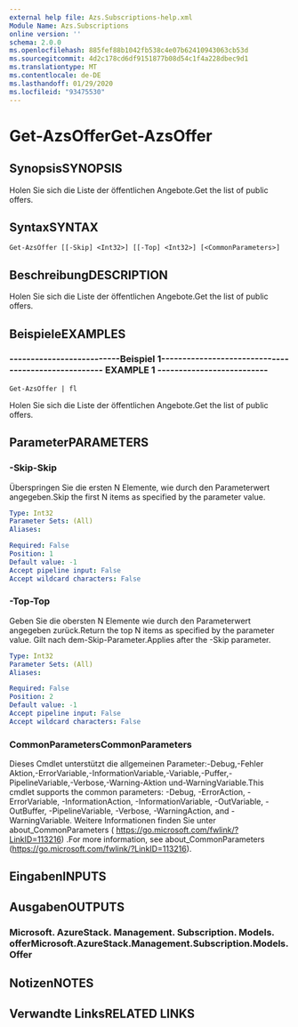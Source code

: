 ```yaml
---
external help file: Azs.Subscriptions-help.xml
Module Name: Azs.Subscriptions
online version: ''
schema: 2.0.0
ms.openlocfilehash: 885fef88b1042fb538c4e07b62410943063cb53d
ms.sourcegitcommit: 4d2c178cd6df9151877b08d54c1f4a228dbec9d1
ms.translationtype: MT
ms.contentlocale: de-DE
ms.lasthandoff: 01/29/2020
ms.locfileid: "93475530"
---
```

# <span data-ttu-id="a6108-101">Get-AzsOffer</span><span class="sxs-lookup"><span data-stu-id="a6108-101">Get-AzsOffer</span></span>

## <span data-ttu-id="a6108-102">Synopsis</span><span class="sxs-lookup"><span data-stu-id="a6108-102">SYNOPSIS</span></span>
<span data-ttu-id="a6108-103">Holen Sie sich die Liste der öffentlichen Angebote.</span><span class="sxs-lookup"><span data-stu-id="a6108-103">Get the list of public offers.</span></span>

## <span data-ttu-id="a6108-104">Syntax</span><span class="sxs-lookup"><span data-stu-id="a6108-104">SYNTAX</span></span>

```
Get-AzsOffer [[-Skip] <Int32>] [[-Top] <Int32>] [<CommonParameters>]
```

## <span data-ttu-id="a6108-105">Beschreibung</span><span class="sxs-lookup"><span data-stu-id="a6108-105">DESCRIPTION</span></span>
<span data-ttu-id="a6108-106">Holen Sie sich die Liste der öffentlichen Angebote.</span><span class="sxs-lookup"><span data-stu-id="a6108-106">Get the list of public offers.</span></span>

## <span data-ttu-id="a6108-107">Beispiele</span><span class="sxs-lookup"><span data-stu-id="a6108-107">EXAMPLES</span></span>

### <span data-ttu-id="a6108-108">--------------------------Beispiel 1--------------------------</span><span class="sxs-lookup"><span data-stu-id="a6108-108">-------------------------- EXAMPLE 1 --------------------------</span></span>
```
Get-AzsOffer | fl
```

<span data-ttu-id="a6108-109">Holen Sie sich die Liste der öffentlichen Angebote.</span><span class="sxs-lookup"><span data-stu-id="a6108-109">Get the list of public offers.</span></span>

## <span data-ttu-id="a6108-110">Parameter</span><span class="sxs-lookup"><span data-stu-id="a6108-110">PARAMETERS</span></span>

### <span data-ttu-id="a6108-111">-Skip</span><span class="sxs-lookup"><span data-stu-id="a6108-111">-Skip</span></span>
<span data-ttu-id="a6108-112">Überspringen Sie die ersten N Elemente, wie durch den Parameterwert angegeben.</span><span class="sxs-lookup"><span data-stu-id="a6108-112">Skip the first N items as specified by the parameter value.</span></span>

```yaml
Type: Int32
Parameter Sets: (All)
Aliases: 

Required: False
Position: 1
Default value: -1
Accept pipeline input: False
Accept wildcard characters: False
```

### <span data-ttu-id="a6108-113">-Top</span><span class="sxs-lookup"><span data-stu-id="a6108-113">-Top</span></span>
<span data-ttu-id="a6108-114">Geben Sie die obersten N Elemente wie durch den Parameterwert angegeben zurück.</span><span class="sxs-lookup"><span data-stu-id="a6108-114">Return the top N items as specified by the parameter value.</span></span>
<span data-ttu-id="a6108-115">Gilt nach dem-Skip-Parameter.</span><span class="sxs-lookup"><span data-stu-id="a6108-115">Applies after the -Skip parameter.</span></span>

```yaml
Type: Int32
Parameter Sets: (All)
Aliases: 

Required: False
Position: 2
Default value: -1
Accept pipeline input: False
Accept wildcard characters: False
```

### <span data-ttu-id="a6108-116">CommonParameters</span><span class="sxs-lookup"><span data-stu-id="a6108-116">CommonParameters</span></span>
<span data-ttu-id="a6108-117">Dieses Cmdlet unterstützt die allgemeinen Parameter:-Debug,-Fehler Aktion,-ErrorVariable,-InformationVariable,-Variable,-Puffer,-PipelineVariable,-Verbose,-Warning-Aktion und-WarningVariable.</span><span class="sxs-lookup"><span data-stu-id="a6108-117">This cmdlet supports the common parameters: -Debug, -ErrorAction, -ErrorVariable, -InformationAction, -InformationVariable, -OutVariable, -OutBuffer, -PipelineVariable, -Verbose, -WarningAction, and -WarningVariable.</span></span> <span data-ttu-id="a6108-118">Weitere Informationen finden Sie unter about_CommonParameters ( https://go.microsoft.com/fwlink/?LinkID=113216) .</span><span class="sxs-lookup"><span data-stu-id="a6108-118">For more information, see about_CommonParameters (https://go.microsoft.com/fwlink/?LinkID=113216).</span></span>

## <span data-ttu-id="a6108-119">Eingaben</span><span class="sxs-lookup"><span data-stu-id="a6108-119">INPUTS</span></span>

## <span data-ttu-id="a6108-120">Ausgaben</span><span class="sxs-lookup"><span data-stu-id="a6108-120">OUTPUTS</span></span>

### <span data-ttu-id="a6108-121">Microsoft. AzureStack. Management. Subscription. Models. offer</span><span class="sxs-lookup"><span data-stu-id="a6108-121">Microsoft.AzureStack.Management.Subscription.Models.Offer</span></span>

## <span data-ttu-id="a6108-122">Notizen</span><span class="sxs-lookup"><span data-stu-id="a6108-122">NOTES</span></span>

## <span data-ttu-id="a6108-123">Verwandte Links</span><span class="sxs-lookup"><span data-stu-id="a6108-123">RELATED LINKS</span></span>

